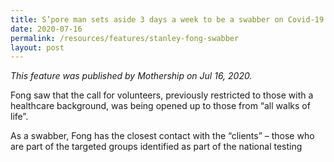 ```yaml
---
title: S’pore man sets aside 3 days a week to be a swabber on Covid-19 frontline
date: 2020-07-16
permalink: /resources/features/stanley-fong-swabber
layout: post
---
```

*This feature was published by Mothership on Jul 16, 2020.*

Fong saw that the call for volunteers, previously restricted to those with a healthcare background, was being opened up to those from “all walks of life”.

As a swabber, Fong has the closest contact with the “clients” – those who are part of the targeted groups identified as part of the national testing 
